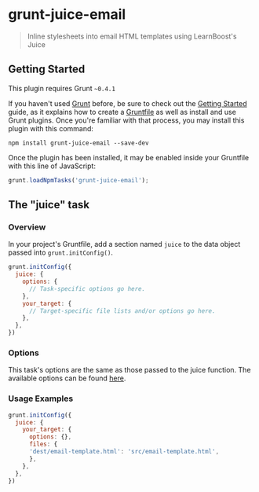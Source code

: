 # grunt-juice-email

> Inline stylesheets into email HTML templates using LearnBoost's Juice

## Getting Started
This plugin requires Grunt `~0.4.1`

If you haven't used [Grunt](http://gruntjs.com/) before, be sure to check out the [Getting Started](http://gruntjs.com/getting-started) guide, as it explains how to create a [Gruntfile](http://gruntjs.com/sample-gruntfile) as well as install and use Grunt plugins. Once you're familiar with that process, you may install this plugin with this command:

```shell
npm install grunt-juice-email --save-dev
```

Once the plugin has been installed, it may be enabled inside your Gruntfile with this line of JavaScript:

```js
grunt.loadNpmTasks('grunt-juice-email');
```

## The "juice" task

### Overview
In your project's Gruntfile, add a section named `juice` to the data object passed into `grunt.initConfig()`.

```js
grunt.initConfig({
  juice: {
    options: {
      // Task-specific options go here.
    },
    your_target: {
      // Target-specific file lists and/or options go here.
    },
  },
})
```

### Options

This task's options are the same as those passed to the juice function.
The available options can be found [here](https://github.com/LearnBoost/juice#juicefilepath-options-callback).

### Usage Examples

```js
grunt.initConfig({
  juice: {
    your_target: {
      options: {},
      files: {
      'dest/email-template.html': 'src/email-template.html',
      },
    },
  },
})
```

